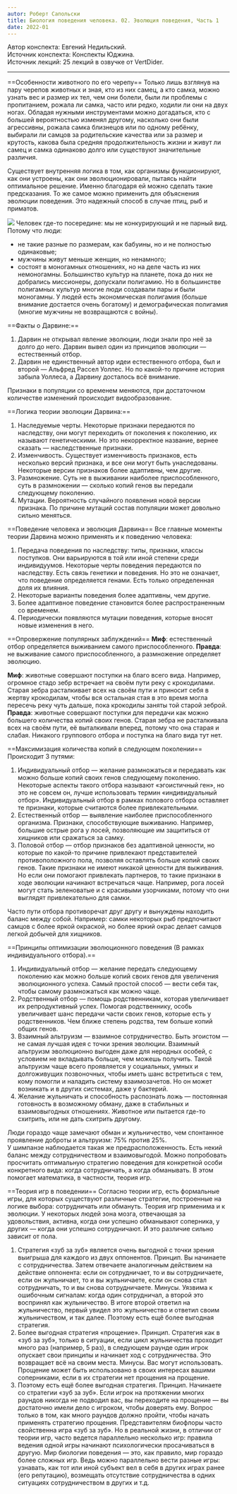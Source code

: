 ```yaml
---
autor: Роберт Сапольски
title: Биология поведения человека. 02. Эволюция поведения, Часть 1
date: 2022-01
---
```


Автор конспекта: Евгений Недильский.  
Источник конспекта: Конспекты Юджина.  
Источник лекций: 25 лекций в озвучке от VertDider.  

---

==Особенности животного по его черепу==
Только лишь взглянув на пару черепов животных и зная, кто из них самец, а кто самка, можно узнать вес и размер их тел, чем они болели, были ли проблемы с пропитанием, рожала ли самка, часто или редко, ходили ли они на двух ногах. Обладая нужными инструментами можно догадаться, кто с большей вероятностью изменял другому, насколько они были агрессивны, рожала самка близнецов или по одному ребёнку, выбирали ли самцов за родительские качества или за размер и крутость, какова была средняя продолжительность жизни и живут ли самец и самка одинаково долго или существуют значительные различия.

Существует внутренняя логика в том, как организмы функционируют, как они устроены, как они эволюционировали, пытаясь найти оптимальное решение. Именно благодаря ей можно сделать такие предсказания. То же самое можно применить для объяснения эволюции поведения. Это надежный способ в случае птиц, рыб и приматов.

![](_attach/02-(25).%20Биология%20поведения%20человека.%20Picture%2001.jpg)
Человек где-то посередине: мы не конкурирующий и не парный вид. Потому что люди:
- не такие разные по размерам, как бабуины, но и не полностью одинаковые;
- мужчины живут меньше женщин, но ненамного;
- состоят в моногамных отношениях, но на деле часть из них немоногамны. Большинство культур на планете, пока до них не добрались миссионеры, допускали полигамию. Но в большинстве полигамных культур многие люди создавали пары и были моногамны. У людей есть экономическая полигамия (больше внимание достается очень богатому) и демографическая полигамия (многие мужчины не возвращаются с войны).

==Факты о Дарвине:==
1. Дарвин не открывал явление эволюции, люди знали про неё за долго до него. Дарвин вывел один из принципов эволюции — естественный отбор.
2. Дарвин не единственный автор идеи естественного отбора, был и второй — Альфред Рассел Уоллес. Но по какой-то причине история забыла Уоллеса, а Дарвину досталось всё внимание.

Признаки в популяции со временем меняются, при достаточном количестве изменений происходит видообразование.

==Логика теории эволюции Дарвина:==
1. Наследуемые черты. Некоторые признаки передаются по наследству, они могут переходить от поколения к поколению, их называют генетическими. Но это некорректное название, вернее сказать — наследственные признаки.
2. Изменчивость. Существует изменчивость признаков, есть несколько версий признака, и все они могут быть унаследованы. Некоторые версии признаков более адаптивны, чем другие.
3. Размножение. Суть не в выживании наиболее приспособленного, суть в размножении — сколько копий генов вы передали следующему поколению.
4. Мутации. Вероятность случайного появления новой версии признака. По причине мутаций состав популяции может довольно сильно меняться.

==Поведение человека и эволюция Дарвина==
Все главные моменты теории Дарвина можно применять и к поведению человека:
1. Передача поведения по наследству: типы, признаки, классы поступков. Они варьируются в той или иной степени среди индивидуумов. Некоторые черты поведения передаются по наследству. Есть связь генетики и поведения. Но это не означает, что поведение определяется генами. Есть только определенная доля их влияния.
2. Некоторые варианты поведения более адаптивны, чем другие.
3. Более адаптивное поведение становится более распространенным со временем.
4. Периодически появляются мутации поведения, которые вносят новые изменения в него.

==Опровержение популярных заблуждений==
**Миф**: естественный отбор определяется выживанием самого приспособленного.
**Правда**: не выживание самого приспособленного, а размножение определяет эволюцию.

**Миф**: животные совершают поступки на благо всего вида. Например, огромное стадо зебр встречает на своём пути реку с крокодилами. Старая зебра расталкивает всех на своём пути и приносит себя в жертву крокодилам, чтобы вся остальная стая в это время могла пересечь реку чуть дальше, пока крокодилы заняты той старой зеброй.
**Правда**: животные совершают поступки для передачи как можно большего количества копий своих генов. Старая зебра не расталкивала всех на своём пути, её выталкивали вперед, потому что она старая и слабая. Никакого группового отбора и поступка на благо вида тут нет.

==Максимизация количества копий в следующем поколении==
Происходит 3 путями:
1. Индивидуальный отбор — желание размножаться и передавать как можно больше копий своих генов следующему поколению. Некоторые аспекты такого отбора называют «эгоистичный ген», но это не совсем он, лучше использовать термин «индивидуальный отбор». Индивидуальный отбор в рамках полового отбора оставляет те признаки, которые считаются более привлекательными.
2. Естественный отбор — выявление наиболее приспособленного организма. Признаки, способствующие выживанию. Например, большие острые рога у лосей, позволяющие им защититься от хищников или сражаться за самку.
3. Половой отбор — отбор признаков без адаптивной ценности, но которые по какой-то причине привлекают представителей противоположного пола, позволяя оставлять больше копий своих генов. Такие признаки не имеют никакой ценности для выживания. Но если они помогают привлекать партнеров, то такие признаки в ходе эволюции начинают встречаться чаще. Например, рога лосей могут стать зеленоватые и с красивыми узорчиками, потому что они выглядят привлекательно для самки.

Часто пути отбора противоречат друг другу и вынуждены находить баланс между собой. Например: самки некоторых рыб предпочитают самцов с более яркой окраской, но более яркий окрас делает самцов легкой добычей для хищников.

==Принципы оптимизации эволюционного поведения (В рамках индивидуального отбора).==
1. Индивидуальный отбор — желание передать следующему поколению как можно больше копий своих генов для увеличения эволюционного успеха. Самый простой способ — вести себя так, чтобы самому размножаться как можно чаще.
2. Родственный отбор — помощь родственникам, которая увеличивает их репродуктивный успех. Помогая родственнику, особь увеличивает шанс передачи части своих генов, которые есть у родственников. Чем ближе степень родства, тем больше копий общих генов.
3. Взаимный альтруизм — взаимное сотрудничество. Быть эгоистом — не самая лучшая идея с точки зрения эволюции. Взаимный альтруизм эволюционно выгоден даже для неродных особей, с условием не вкладывать больше, чем можешь получить. Такой альтруизм чаще всего проявляется у социальных, умных и долгоживущих позвоночных, чтобы иметь шанс встретиться с тем, кому помогли и наладить систему взаимозачетов. Но он может возникать и в других системах, даже у бактерий.
4. Желание жульничать и способность распознать ложь — постоянная готовность в возможному обману, даже в стабильных и взаимовыгодных отношениях. Животное или пытается где-то схитрить, или не дать схитрить другому.

Люди гораздо чаще замечают обман и жульничество, чем спонтанное проявление доброты и альтруизм: 75% против 25%.  
У шимпанзе наблюдается такая же предрасположенность. Есть некий баланс между сотрудничеством и взаимовыгодой. Можно попробовать просчитать оптимальную стратегию поведения для конкретной особи конкретного вида: когда сотрудничать, а когда обманывать. В этом помогает математика, в частности, теория игр.

==Теория игр в поведении==
Согласно теории игр, есть формальные игры, для которых существуют различные стратегии, построенные на логике выбора: сотрудничать или обмануть. Теория игр применима и к эволюции. У некоторых людей зона мозга, отвечающая за удовольствия, активна, когда они успешно обманывают соперника, у других — когда они успешно сотрудничают. И это различие сильно зависит от пола.

1. Стратегия «зуб за зуб» является очень выгодной с точки зрения выигрыша для каждого из двух оппонентов.
Принцип. Вы начинаете с сотрудничества. Затем отвечаете аналогичным действием на действие оппонента: если он сотрудничает, то и вы сотрудничаете, если он жульничает, то и вы жульничаете, если он снова стал сотрудничать, то и вы снова сотрудничаете.
Минусы. Уязвима к ошибочным сигналам: когда один сотрудничал, а второй это воспринял как жульничество. В итоге второй ответил на жульничество, первый увидел это жульничество и ответил своим жульничеством, и так далее. Поэтому есть ещё более выгодная стратегия.
2. Более выгодная стратегия «прощение».
Принцип. Стратегия как в «зуб за зуб», только в ситуации, если цикл жульничества проходит много раз (например, 5 раз), в следующем раунде один игрок опускает свои принципы и начинает ход с сотрудничества. Это возвращает всё на своим места.
Минусы. Вас могут использовать. Прощение может быть использовано в своих интересах вашими соперниками, если в их стратегии нет прощения на прощение.
3. Поэтому есть ещё более выгодная стратегия.
Принцип. Начинаете со стратегии «зуб за зуб». Если игрок на протяжении многих раундов никогда не подводил вас, вы переходите на прощение — вы достаточно имели дело с игроком, чтобы доверять ему. Вопрос только в том, как много раундов должно пройти, чтобы начать применять стратегию прощения.
Представителям биофлоры часто свойственна игра «зуб за зуб». Но в реальной жизни, в отличии от теории игр, часто ведется параллельно несколько игр: правила ведения одной игры начинают психологически просачиваться в другую. Мир биологии поведения — это, как правило, мир гораздо более сложных игр. Ведь можно параллельно вести разные игры: узнавать, как тот или иной субъект вел в себя в других играх ранее (его репутацию), возмещать отсутствие сотрудничества в одних ситуациях сотрудничеством в других и т.д.